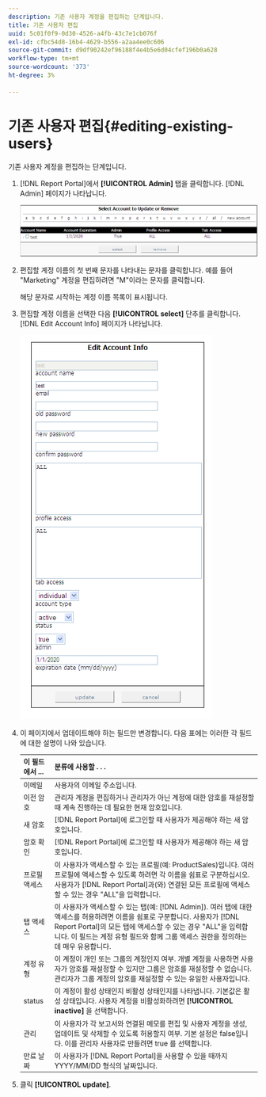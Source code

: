 ```yaml
---
description: 기존 사용자 계정을 편집하는 단계입니다.
title: 기존 사용자 편집
uuid: 5c01f0f9-0d30-4526-a4fb-43c7e1cb076f
exl-id: cfbc54d8-16b4-4629-b556-a2aa4ee0c606
source-git-commit: d9df90242ef96188f4e4b5e6d04cfef196b0a628
workflow-type: tm+mt
source-wordcount: '373'
ht-degree: 3%

---
```


# 기존 사용자 편집{#editing-existing-users}

기존 사용자 계정을 편집하는 단계입니다.

1. [!DNL Report Portal]에서 **[!UICONTROL Admin]** 탭을 클릭합니다. [!DNL Admin] 페이지가 나타납니다.

   ![](assets/report_admintag2.png)

1. 편집할 계정 이름의 첫 번째 문자를 나타내는 문자를 클릭합니다. 예를 들어 &quot;Marketing&quot; 계정을 편집하려면 &quot;M&quot;이라는 문자를 클릭합니다.

   해당 문자로 시작하는 계정 이름 목록이 표시됩니다.

1. 편집할 계정 이름을 선택한 다음 **[!UICONTROL select]** 단추를 클릭합니다. [!DNL Edit Account Info] 페이지가 나타납니다.

   ![단계 정보](assets/rptPort_scrn_AdminTab_editUser.png)

1. 이 페이지에서 업데이트해야 하는 필드만 변경합니다. 다음 표에는 이러한 각 필드에 대한 설명이 나와 있습니다.

   | 이 필드에서 ... | 분류에 사용할 . . . |
   |---|---|
   | 이메일 | 사용자의 이메일 주소입니다. |
   | 이전 암호 | 관리자 계정을 편집하거나 관리자가 아닌 계정에 대한 암호를 재설정할 때 계속 진행하는 데 필요한 현재 암호입니다. |
   | 새 암호 | [!DNL Report Portal]에 로그인할 때 사용자가 제공해야 하는 새 암호입니다. |
   | 암호 확인 | [!DNL Report Portal]에 로그인할 때 사용자가 제공해야 하는 새 암호입니다. |
   | 프로필 액세스 | 이 사용자가 액세스할 수 있는 프로필(예: ProductSales)입니다. 여러 프로필에 액세스할 수 있도록 하려면 각 이름을 쉼표로 구분하십시오. 사용자가 [!DNL Report Portal]과(와) 연결된 모든 프로필에 액세스할 수 있는 경우 &quot;ALL&quot;을 입력합니다. |
   | 탭 액세스 | 이 사용자가 액세스할 수 있는 탭(예: [!DNL Admin]). 여러 탭에 대한 액세스를 허용하려면 이름을 쉼표로 구분합니다. 사용자가 [!DNL Report Portal]의 모든 탭에 액세스할 수 있는 경우 &quot;ALL&quot;을 입력합니다. 이 필드는 계정 유형 필드와 함께 그룹 액세스 권한을 정의하는 데 매우 유용합니다. |
   | 계정 유형 | 이 계정이 개인 또는 그룹의 계정인지 여부. 개별 계정을 사용하면 사용자가 암호를 재설정할 수 있지만 그룹은 암호를 재설정할 수 없습니다. 관리자가 그룹 계정의 암호를 재설정할 수 있는 유일한 사용자입니다. |
   | status | 이 계정이 활성 상태인지 비활성 상태인지를 나타냅니다. 기본값은 활성 상태입니다. 사용자 계정을 비활성화하려면 **[!UICONTROL inactive]** 을 선택합니다. |
   | 관리 | 이 사용자가 각 보고서와 연결된 메모를 편집 및 사용자 계정을 생성, 업데이트 및 삭제할 수 있도록 허용할지 여부. 기본 설정은 false입니다. 이를 관리자 사용자로 만들려면 true 를 선택합니다. |
   | 만료 날짜 | 이 사용자가 [!DNL Report Portal]을 사용할 수 있을 때까지 YYYY/MM/DD 형식의 날짜입니다. |

1. 클릭 **[!UICONTROL update]**.

